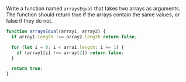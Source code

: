 Write a function named `arraysEqual` that takes two arrays as arguments. The function should return true if the arrays contain the same values, or false if they do not.

```js
function arraysEqual(array1, array2) {
  if array1.length !== array2.length return false;

  for (let i = 0; i < arra1.length; i += 1) {
    if (array1[i] !== array[2]) return false;
  }

  return true;
}
```